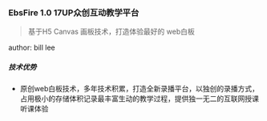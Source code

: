 ### EbsFire 1.0 17UP众创互动教学平台

> 基于H5 Canvas 画板技术，打造体验最好的 web白板

author: bill lee

##### 技术优势

* 原创web白板技术，多年技术积累，打造全新录播平台，以独创的录播方式，占用极小的存储体积记录最丰富生动的教学过程，提供独一无二的互联网授课听课体验

